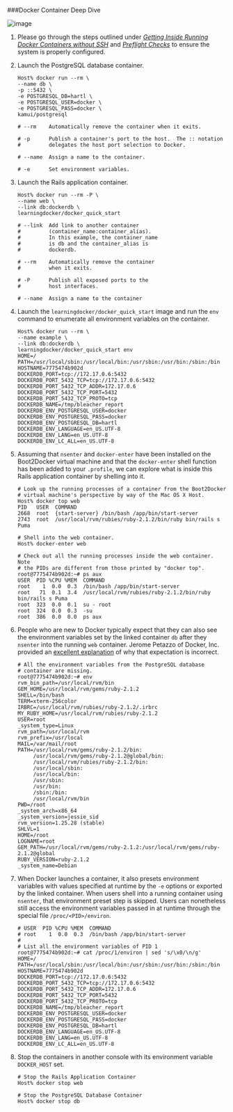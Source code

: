 ###Docker Container Deep Dive

![image](https://s3.amazonaws.com/learningdocker/wordpress/docker-container-deep-dive/deep-diving-whale.jpg)

1.  Please go through the steps outlined under *[Getting Inside Running Docker Containers without SSH](http://learningdocker.com/getting-inside-running-docker-containers-without-ssh/)* and *[Preflight Checks](http://learningdocker.com/preflight-checks/)* to ensure the system is properly configured.

2.  Launch the PostgreSQL database container.

	```
	Host% docker run --rm \
	--name db \
	-p ::5432 \
	-e POSTGRESQL_DB=hartl \
	-e POSTGRESQL_USER=docker \
	-e POSTGRESQL_PASS=docker \
	kamui/postgresql
	
	# --rm    Automatically remove the container when it exits.
	
	# -p      Publish a container's port to the host.  The :: notation 
	#         delegates the host port selection to Docker.
	
	# --name  Assign a name to the container.
	
	# -e      Set environment variables.
	```

3.  Launch the Rails application container.

	```
	Host% docker run --rm -P \
	--name web \
	--link db:dockerdb \
	learningdocker/docker_quick_start
	
	# --link  Add link to another container 
	#         (container_name:container_alias).
	#         In this example, the container_name 
	#         is db and the container_alias is
	#         dockerdb.
	
	# --rm    Automatically remove the container 
	#         when it exits.
	
	# -P      Publish all exposed ports to the 
	#         host interfaces.
	
	# --name  Assign a name to the container
	```

4.  Launch the `learningdocker/docker_quick_start` image and run the `env` command to enumerate all environment variables on the container.
	
	```
	Host% docker run --rm \
	--name example \
	--link db:dockerdb \
	learningdocker/docker_quick_start env
	HOME=/
	PATH=/usr/local/sbin:/usr/local/bin:/usr/sbin:/usr/bin:/sbin:/bin
	HOSTNAME=7775474b902d
	DOCKERDB_PORT=tcp://172.17.0.6:5432
	DOCKERDB_PORT_5432_TCP=tcp://172.17.0.6:5432
	DOCKERDB_PORT_5432_TCP_ADDR=172.17.0.6
	DOCKERDB_PORT_5432_TCP_PORT=5432
	DOCKERDB_PORT_5432_TCP_PROTO=tcp
	DOCKERDB_NAME=/tmp/bleacher_report
	DOCKERDB_ENV_POSTGRESQL_USER=docker
	DOCKERDB_ENV_POSTGRESQL_PASS=docker
	DOCKERDB_ENV_POSTGRESQL_DB=hartl
	DOCKERDB_ENV_LANGUAGE=en_US.UTF-8
	DOCKERDB_ENV_LANG=en_US.UTF-8
	DOCKERDB_ENV_LC_ALL=en_US.UTF-8	
	```
	
5.  Assuming that `nsenter` and `docker-enter` have been installed on the Boot2Docker virtual machine and that the `docker-enter` shell function has been added to your `.profile`, we can explore what is inside this Rails application container by shelling into it.

	```
	# Look up the running processes of a container from the Boot2Docker
	# virtual machine's perspective by way of the Mac OS X Host.
	Host% docker top web
	PID   USER  COMMAND
	2668  root  {start-server} /bin/bash /app/bin/start-server
	2743  root  /usr/local/rvm/rubies/ruby-2.1.2/bin/ruby bin/rails s Puma

	# Shell into the web container.
	Host% docker-enter web

	# Check out all the running processes inside the web container.  Note
	# the PIDs are different from those printed by "docker top".
	root@7775474b902d:~# ps aux
	USER  PID %CPU %MEM  COMMAND
	root    1  0.0  0.3  /bin/bash /app/bin/start-server
	root   71  0.1  3.4  /usr/local/rvm/rubies/ruby-2.1.2/bin/ruby bin/rails s Puma
	root  323  0.0  0.1  su - root
	root  324  0.0  0.3  -su
	root  386  0.0  0.0  ps aux
	```	
6.  People who are new to Docker typically expect that they can also see the environment variables set by the linked container `db` after they `nsenter` into the running `web` container.  Jerome Petazzo of Docker, Inc. provided an [excellent explanation](https://github.com/jpetazzo/nsenter/issues/18) of why that expectation is incorrect.
	
	```
	# All the environment variables from the PostgreSQL database
	# container are missing.
	root@7775474b902d:~# env
	rvm_bin_path=/usr/local/rvm/bin
	GEM_HOME=/usr/local/rvm/gems/ruby-2.1.2
	SHELL=/bin/bash
	TERM=xterm-256color
	IRBRC=/usr/local/rvm/rubies/ruby-2.1.2/.irbrc
	MY_RUBY_HOME=/usr/local/rvm/rubies/ruby-2.1.2
	USER=root
	_system_type=Linux
	rvm_path=/usr/local/rvm
	rvm_prefix=/usr/local
	MAIL=/var/mail/root
	PATH=/usr/local/rvm/gems/ruby-2.1.2/bin:
	     /usr/local/rvm/gems/ruby-2.1.2@global/bin:
	     /usr/local/rvm/rubies/ruby-2.1.2/bin:
	     /usr/local/sbin:
	     /usr/local/bin:
	     /usr/sbin:
	     /usr/bin:
	     /sbin:/bin:
	     /usr/local/rvm/bin
	PWD=/root
	_system_arch=x86_64
	_system_version=jessie_sid
	rvm_version=1.25.28 (stable)
	SHLVL=1
	HOME=/root
	LOGNAME=root
	GEM_PATH=/usr/local/rvm/gems/ruby-2.1.2:/usr/local/rvm/gems/ruby-2.1.2@global
	RUBY_VERSION=ruby-2.1.2
	_system_name=Debian

	```
	
7.  When Docker launches a container, it also presets environment variables with values specified at runtime by the `-e` options or exported by the linked container.  When users shell into a running container using `nsenter`, that environment preset step is skipped.  Users can nonetheless still access the environment variables passed in at runtime through the special file `/proc/<PID>/environ`.
		
	```
	# USER  PID %CPU %MEM  COMMAND
	# root    1  0.0  0.3  /bin/bash /app/bin/start-server
	#
	# List all the environment variables of PID 1
	root@7775474b902d:~# cat /proc/1/environ | sed 's/\x0/\n/g'
	HOME=/
	PATH=/usr/local/sbin:/usr/local/bin:/usr/sbin:/usr/bin:/sbin:/bin
	HOSTNAME=7775474b902d
	DOCKERDB_PORT=tcp://172.17.0.6:5432
	DOCKERDB_PORT_5432_TCP=tcp://172.17.0.6:5432
	DOCKERDB_PORT_5432_TCP_ADDR=172.17.0.6
	DOCKERDB_PORT_5432_TCP_PORT=5432
	DOCKERDB_PORT_5432_TCP_PROTO=tcp
	DOCKERDB_NAME=/tmp/bleacher_report
	DOCKERDB_ENV_POSTGRESQL_USER=docker
	DOCKERDB_ENV_POSTGRESQL_PASS=docker
	DOCKERDB_ENV_POSTGRESQL_DB=hartl
	DOCKERDB_ENV_LANGUAGE=en_US.UTF-8
	DOCKERDB_ENV_LANG=en_US.UTF-8
	DOCKERDB_ENV_LC_ALL=en_US.UTF-8	
	```
	
8.  Stop the containers in another console with its environment variable `DOCKER_HOST` set.

	```
	# Stop the Rails Application Container
	Host% docker stop web
	
	# Stop the PostgreSQL Database Container
	Host% docker stop db
	```
	
